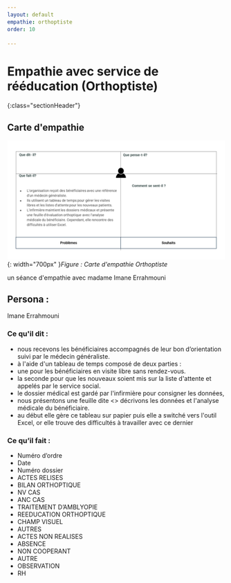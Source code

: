 ```yaml
---
layout: default
empathie: orthoptiste
order: 10

---
```

# Empathie avec service de rééducation (Orthoptiste)
{:class="sectionHeader"}

<!-- new slide -->

## Carte d'empathie
![carte d'empathie Orthoptiste](./images/carte-empathie-orthoptiste-Imane-Errahmouni.png){: width="700px" }*Figure : Carte d'empathie Orthoptiste*

<!-- note -->

un séance d'empathie avec madame Imane Errahmouni 

<!-- note -->

## Persona : 
Imane Errahmouni

### Ce qu'il dit : 
- nous recevons les bénéficiaires accompagnés de leur bon d’orientation suivi par le médecin généraliste.
- à l'aide d'un tableau de temps composé de deux parties :
- une pour les bénéficiaires en visite libre sans rendez-vous.
- la seconde pour que les nouveaux soient mis sur la liste d'attente et appelés par le service social.
- le dossier médical est gardé par l'infirmière pour consigner les données,
- nous présentons une feuille dite <<BILAN ORTHOPTIQUE>>  décrivons les données et l'analyse médicale du bénéficiaire.
- au début elle gère ce tableau sur papier  puis elle a switché vers l'outil Excel, or elle trouve des difficultés à travailler avec ce dernier

### Ce qu’il fait : 
- Numéro d’ordre 
- Date
- Numéro dossier 
- ACTES RELISES
- BILAN ORTHOPTIQUE
- NV CAS
- ANC CAS
- TRAITEMENT D’AMBLYOPIE
- REEDUCATION ORTHOPTIQUE
- CHAMP VISUEL
- AUTRES
- ACTES NON REALISES
- ABSENCE
- NON COOPERANT 
- AUTRE
- OBSERVATION
- RH

